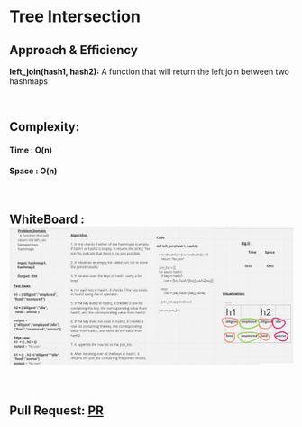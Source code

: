 # Tree Intersection



## Approach & Efficiency


**left_join(hash1, hash2):**   A function that will return the left join between two hashmaps

<br>


## Complexity:
#### Time : O(n)

#### Space : O(n) 
<br>

## WhiteBoard : ![CC33](./cc33.PNG)


<br>

## Pull Request: [PR](https://github.com/DohaKhamaiseh/data-structures-and-algorithms/pull/55)